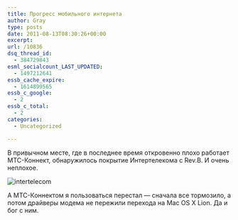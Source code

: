 ```yaml
---
title: Прогресс мобильного интернета
author: Gray
type: posts
date: 2011-08-13T08:30:26+00:00
excerpt:
url: /10836
dsq_thread_id:
  - 384729843
esml_socialcount_LAST_UPDATED:
  - 1497212641
essb_cache_expire:
  - 1614899565
essb_c_google:
  - 2
essb_c_total:
  - 2
categories:
  - Uncategorized

---
```








В привычном месте, где в последнее время откровенно плохо работает МТС-Коннект, обнаружилось покрытие Интертелекома с Rev.B. И очень неплохое.

<img src="https://i2.wp.com/img.skitch.com/20110813-p6p5mhqthfjejt9ju8dxu9a6eg.jpg?w=740&#038;ssl=1" alt="intertelecom" data-recalc-dims="1" /> 

А МТС-Коннектом я пользоваться перестал — сначала все тормозило, а потом драйверы модема не пережили перехода на Mac OS X Lion. Да и бог с ним.
